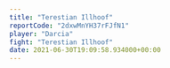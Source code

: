 ```yaml
---
title: "Terestian Illhoof"
reportCode: "2dxwMnYH37rFJfN1"
player: "Darcia"
fight: "Terestian Illhoof"
date: 2021-06-30T19:09:58.934000+00:00
---
```

